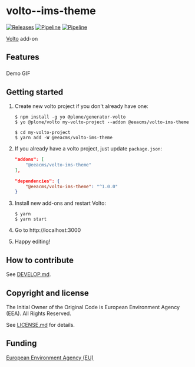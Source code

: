 # volto--ims-theme
[![Releases](https://img.shields.io/github/v/release/eea/volto-ims-theme)](https://github.com/eea/volto-ims-theme/releases)
[![Pipeline](https://ci.eionet.europa.eu/buildStatus/icon?job=volto-addons%2Fvolto-ims-theme%2Fmaster&subject=master)](https://ci.eionet.europa.eu/view/Github/job/volto-addons/job/volto-ims-theme/job/master/display/redirect)
[![Pipeline](https://ci.eionet.europa.eu/buildStatus/icon?job=volto-addons%2Fvolto-ims-theme%2Fdevelop&subject=develop)](https://ci.eionet.europa.eu/view/Github/job/volto-addons/job/volto-ims-theme/job/develop/display/redirect)

[Volto](https://github.com/plone/volto) add-on

## Features

###

Demo GIF

## Getting started

1. Create new volto project if you don't already have one:

   ```
   $ npm install -g yo @plone/generator-volto
   $ yo @plone/volto my-volto-project --addon @eeacms/volto-ims-theme

   $ cd my-volto-project
   $ yarn add -W @eeacms/volto-ims-theme
   ```

1. If you already have a volto project, just update `package.json`:

   ```JSON
   "addons": [
       "@eeacms/volto-ims-theme"
   ],

   "dependencies": {
       "@eeacms/volto-ims-theme": "^1.0.0"
   }
   ```

1. Install new add-ons and restart Volto:

   ```
   $ yarn
   $ yarn start
   ```

1. Go to http://localhost:3000

1. Happy editing!

## How to contribute

See [DEVELOP.md](https://github.com/eea/volto-ims-theme/blob/master/DEVELOP.md).

## Copyright and license

The Initial Owner of the Original Code is European Environment Agency (EEA).
All Rights Reserved.

See [LICENSE.md](https://github.com/eea/volto-ims-theme/blob/master/LICENSE.md) for details.

## Funding

[European Environment Agency (EU)](http://eea.europa.eu)
